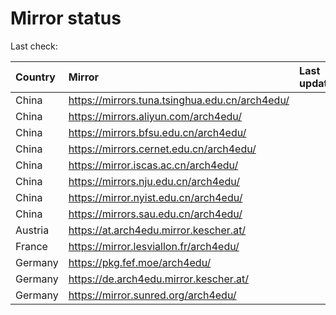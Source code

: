<script src="./time.js"></script>
# Mirror status
Last check: <script type="text/javascript">localize(1712236745.377627);</script>

|Country|Mirror|Last update|
|:------|:-----|:----------|
|China|https://mirrors.tuna.tsinghua.edu.cn/arch4edu/|<script type="text/javascript">localize(1712212370);</script>|
|China|https://mirrors.aliyun.com/arch4edu/|<script type="text/javascript">localize(1712212370);</script>|
|China|https://mirrors.bfsu.edu.cn/arch4edu/|<script type="text/javascript">localize(1712212370);</script>|
|China|https://mirrors.cernet.edu.cn/arch4edu/|<script type="text/javascript">localize(1712212370);</script>|
|China|https://mirror.iscas.ac.cn/arch4edu/|<script type="text/javascript">localize(1712212370);</script>|
|China|https://mirrors.nju.edu.cn/arch4edu/|<script type="text/javascript">localize(1712169111);</script>|
|China|https://mirror.nyist.edu.cn/arch4edu/|<script type="text/javascript">localize(1712212370);</script>|
|China|https://mirrors.sau.edu.cn/arch4edu/|<script type="text/javascript">localize(1712212370);</script>|
|Austria|https://at.arch4edu.mirror.kescher.at/|<script type="text/javascript">localize(1712212370);</script>|
|France|https://mirror.lesviallon.fr/arch4edu/|<script type="text/javascript">localize(1712169111);</script>|
|Germany|https://pkg.fef.moe/arch4edu/|<script type="text/javascript">localize(1712212370);</script>|
|Germany|https://de.arch4edu.mirror.kescher.at/|<script type="text/javascript">localize(1712212370);</script>|
|Germany|https://mirror.sunred.org/arch4edu/|<script type="text/javascript">localize(1712212370);</script>|

<script src="./tablefilter/tablefilter.js"></script>
<script src="./table.js"></script>